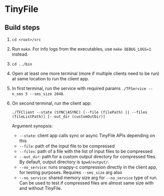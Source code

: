 # TinyFile

## Build steps
1. `cd <root>/src`
2. Run `make`. For info logs from the executables, use `make DEBUG_LOGS=1` instead.
3. `cd ../bin`
4. Open at least one more terminal (more if multiple clients need to be run) at same location to run the client app.
5. In first terminal, run the service with required params `./TFService --n_sms 5 --sms_size 2048`.
6. On second terminal, run the client app:

    `./TFClient --state (SYNC|ASYNC) [--file (filePath) || --files (fileListPath)] [--out_dir (customOutDir)]`
    
    Argument synopsis:
    * `--state`: client app calls sync or async TinyFile APIs depending on this
    * `--file`: path of the input file to be compressed
    * `--files`: path of a file with the list of input files to be compressed
    * `--out_dir`: path for a custom output directory for compressed files. By default, output directory is `$pwd/output/`.
    * `--no_service`: runs snappy-c compression directly in the client app, for testing purposes. Requires `--sms_size` arg also
    * `--no_service`: shared memory size arg for `--no_service` type of run. Can be used to test if compressed files are almost same size with and without TinyFile.